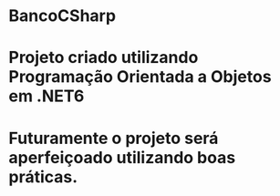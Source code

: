 # BancoCSharp
# Projeto criado utilizando Programação Orientada a Objetos em .NET6
# Futuramente o projeto será aperfeiçoado utilizando boas práticas.


